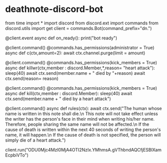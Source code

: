 # deathnote-discord-bot
from time import *
import discord
from discord.ext import commands
from discord.utils import get
client = commands.Bot(command_prefix="dn.")

@client.event
async def on_ready():
    print("bot ready")




@client.command()
@commands.has_permissions(administrator = True)
async def c(ctx,amount=2):
    await ctx.channel.purge(limit = amount)

@client.command()
@commands.has_permissions(kick_members = True)
async def killwr(ctx,member : discord.Member,*,reason= "heart attack"):
    sleep(40)
    await ctx.send(member.name + " died by "+reason)
    await ctx.send(reason= reason)
    
@client.command()
@commands.has_permissions(kick_members = True)
async def kill(ctx,member : discord.Member):
    sleep(40)
    await ctx.send(member.name + " died by a heart attack")

@client.command()
async def rules(ctx):
    await ctx.send("The human whose name is written in this note shall die.\n This note will not take effect unless the writer has the person's face in their mind when writing his/her name. Therefore, people sharing the same name will not be affected.\n If the cause of death is written within the next 40 seconds of writing the person's name, it will happen.\n If the cause of death is not specified, the person will simply die of a heart attack.")


client.run("ODU0Mjc4MzI0MjA4OTI2NzIx.YMhmsA.gVThbndAQCfjESBlXamEcpbiVTo")

